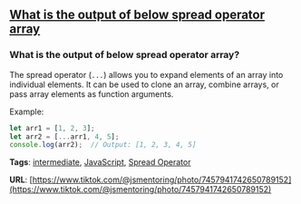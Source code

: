 ## [What is the output of below spread operator array](#what-is-the-output-of-below-spread-operator-array)

### What is the output of below spread operator array?

The spread operator (`...`) allows you to expand elements of an array into individual elements. It can be used to clone an array, combine arrays, or pass array elements as function arguments.

Example:

```javascript
let arr1 = [1, 2, 3];
let arr2 = [...arr1, 4, 5];
console.log(arr2);  // Output: [1, 2, 3, 4, 5]
```

**Tags**: [intermediate](./level/intermediate), [JavaScript](./theme/javascript), [Spread Operator](./theme/spread_operator)

**URL**: [https://www.tiktok.com/@jsmentoring/photo/7457941742650789152](https://www.tiktok.com/@jsmentoring/photo/7457941742650789152)
